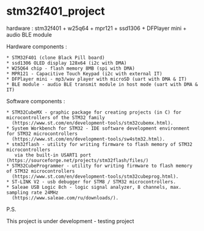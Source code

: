 # stm32f401_project
hardware : stm32f401 + w25q64 + mpr121 + ssd1306 + DFPlayer mini + audio BLE module

Hardware components :

```
* STM32F401 (clone Black Pill board)
* ssd1306 OLED display 128x64 (i2c with DMA)
* W25Q64 chip - flash memory 8MB (spi with DMA)
* MPR121 - Capacitive Touch Keypad (i2c with external IT)
* DFPlayer mini - mp3/wav player with microSD (uart with DMA & IT)
* BLE module - audio BLE transmit module in host mode (uart with DMA & IT)
```

Software components :

```
* STM32CubeMX - graphic package for creating projects (in C) for microcontrollers of the STM32 family
  (https://www.st.com/en/development-tools/stm32cubemx.html).
* System Workbench for STM32 - IDE software development environment for STM32 microcontrollers
  (https://www.st.com/en/development-tools/sw4stm32.html).
* stm32flash - utility for writing firmware to flash memory of STM32 microcontrollers
   via the built-in USART1 port (https://sourceforge.net/projects/stm32flash/files/)
* STM32CubeProgrammer - utility for writing firmware to flash memory of STM32 microcontrollers
  (https://www.st.com/en/development-tools/stm32cubeprog.html).
* ST-LINK V2 - usb debugger for STM8 / STM32 microcontrollers.
* Saleae USB Logic 8ch - logic signal analyzer, 8 channels, max. sampling rate 24MHz
  (https://www.saleae.com/ru/downloads/).
```


P.S.

This project is under development - testing project

